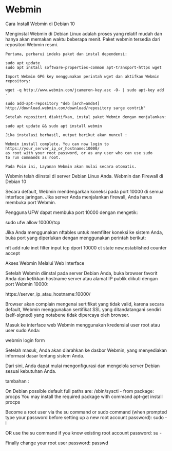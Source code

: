 # Webmin


Cara Install Webmin di Debian 10

Menginstal Webmin di Debian Linux adalah proses yang relatif mudah dan hanya akan memakan waktu beberapa menit. Paket webmin tersedia dari repositori Webmin resmi.

    Pertama, perbarui indeks paket dan instal dependensi:

    sudo apt update
    sudo apt install software-properties-common apt-transport-https wget

    Import Webmin GPG key menggunakan perintah wget dan aktifkan Webmin repository:

    wget -q http://www.webmin.com/jcameron-key.asc -O- | sudo apt-key add -

    sudo add-apt-repository "deb [arch=amd64] http://download.webmin.com/download/repository sarge contrib"

    Setelah repositori diaktifkan, instal paket Webmin dengan menjalankan:

    sudo apt update && sudo apt install webmin

    Jika instalasi berhasil, output berikut akan muncul :

    Webmin install complete. You can now login to https://your_server_ip_or_hostname:10000/
    as root with your root password, or as any user who can use sudo
    to run commands as root.

    Pada Poin ini, Layanan Webmin akan mulai secara otomatis.

Webmin telah diinstal di server Debian Linux Anda.
Webmin dan Firewall di Debian 10

Secara default, Webmin mendengarkan koneksi pada port 10000 di semua interface jaringan. Jika server Anda menjalankan firewall, Anda harus membuka port Webmin.

Pengguna UFW dapat membuka port 10000 dengan mengetik:

sudo ufw allow 10000/tcp

Jika Anda menggunakan nftables untuk memfilter koneksi ke sistem Anda, buka port yang diperlukan dengan menggunakan perintah berikut:

nft add rule inet filter input tcp dport 10000 ct state new,established counter accept

Akses Webmin Melalui Web Interface

Setelah Webmin diinstal pada server Debian Anda, buka browser favorit Anda dan ketikkan hostname server atau alamat IP publik diikuti dengan port Webmin 10000:

https://server_ip_atau_hostname:10000/

Browser akan complain mengenai sertifikat yang tidak valid, karena secara default, Webmin menggunakan sertifikat SSL yang ditandatangani sendiri (self-signed) yang notabene tidak dipercaya oleh browser.

Masuk ke interface web Webmin menggunakan kredensial user root atau user sudo Anda:

webmin login form

Setelah masuk, Anda akan diarahkan ke dasbor Webmin, yang menyediakan informasi dasar tentang sistem Anda.

Dari sini, Anda dapat mulai mengonfigurasi dan mengelola server Debian sesuai kebutuhan Anda.

tambahan :

On Debian possible default full paths are:
/sbin/sysctl - from package: procps
You may install the required package with command apt-get install procps 

Become a root user via the su command or sudo command (when prompted type your password before setting up a new root account password):
sudo -i

OR use the su command if you know existing root account password:
su -

Finally change your root user password:
passwd
